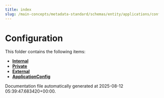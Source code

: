 ```yaml
---
title: index
slug: /main-concepts/metadata-standard/schemas/entity/applications/configuration
---
```


# Configuration

This folder contains the following items:

- [**Internal**](/main-concepts/metadata-standard/schemas/entity/applications/configuration/internal)
- [**Private**](/main-concepts/metadata-standard/schemas/entity/applications/configuration/private)
- [**External**](/main-concepts/metadata-standard/schemas/entity/applications/configuration/external)
- [**ApplicationConfig**](/main-concepts/metadata-standard/schemas/entity/applications/configuration/applicationconfig)


Documentation file automatically generated at 2025-08-12 05:39:47.683420+00:00.
